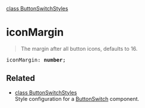 [class ButtonSwitchStyles](ButtonSwitchStyles.md)

# iconMargin

> The margin after all button icons, defaults to 16.

<pre class="docgen_signature">iconMargin: <b>number</b>;</pre>

## Related

- [<!--{ref:class}-->class ButtonSwitchStyles](ButtonSwitchStyles.md) \
    Style configuration for a [ButtonSwitch](ButtonSwitch.md) component.
